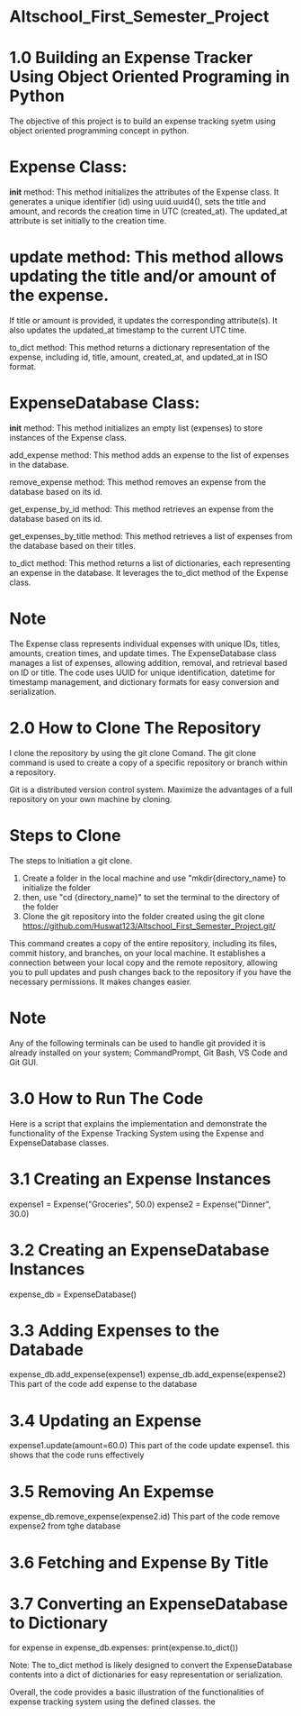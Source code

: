 # Altschool_First_Semester_Project

# 1.0 Building an Expense Tracker Using Object Oriented Programing in Python
The objective of this project is to build an expense tracking syetm using object oriented programming concept in python. 


# Expense Class:

__init__ method: This method initializes the attributes of the Expense class.
It generates a unique identifier (id) using uuid.uuid4(), sets the title and amount,
and records the creation time in UTC (created_at).
The updated_at attribute is set initially to the creation time.

# update method: This method allows updating the title and/or amount of the expense.
If title or amount is provided, it updates the corresponding attribute(s).
It also updates the updated_at timestamp to the current UTC time.

to_dict method: This method returns a dictionary representation of the expense,
including id, title, amount, created_at, and updated_at in ISO format.

# ExpenseDatabase Class:

__init__ method: This method initializes an empty list (expenses) to store instances of the Expense class.

add_expense method: This method adds an expense to the list of expenses in the database.

remove_expense method: This method removes an expense from the database based on its id.

get_expense_by_id method: This method retrieves an expense from the database based on its id.

get_expenses_by_title method: This method retrieves a list of expenses from the database based on their titles.

to_dict method: This method returns a list of dictionaries, each representing an expense in the database.
It leverages the to_dict method of the Expense class. 

# Note
The Expense class represents individual expenses with unique IDs, titles, amounts, creation times, and update times.
The ExpenseDatabase class manages a list of expenses, allowing addition, removal, and retrieval based on ID or title.
The code uses UUID for unique identification, datetime for timestamp management, and dictionary formats for easy conversion and serialization.

# 2.0 How to Clone The Repository

I clone the repository by using the git clone Comand. The git clone command is used to create a copy of a specific repository or branch within a repository.

Git is a distributed version control system. Maximize the advantages of a full repository on your own machine by cloning.

# Steps to Clone
The steps to Initiation a git clone.
1. Create a folder in the local machine and use "mkdir{directory_name} to initialize the folder
2. then, use "cd {directory_name}" to set the terminal to the directory of the folder
3. Clone the git repository into the folder created using the
git clone https://github.com/Huswat123/Altschool_First_Semester_Project.git/

This command creates a copy of the entire repository, including its files, commit history, and branches, on your local machine. It establishes a connection between your local copy and the remote repository, allowing you to pull updates and push changes back to the repository if you have the necessary permissions. It makes changes easier.

# Note
Any of the following terminals can be used to handle git provided it is already installed on your system; CommandPrompt, Git Bash, VS Code and Git GUI.

# 3.0 How to Run The Code
Here is a script that explains the implementation and demonstrate the functionality of the Expense Tracking System using the Expense and ExpenseDatabase classes.

# 3.1 Creating an Expense Instances

expense1 = Expense("Groceries", 50.0)
expense2 = Expense("Dinner", 30.0)

# 3.2 Creating an ExpenseDatabase Instances

expense_db = ExpenseDatabase()

# 3.3 Adding Expenses to the Databade

expense_db.add_expense(expense1)
expense_db.add_expense(expense2)
This part of the code add expense to the database
# 3.4  Updating an Expense
expense1.update(amount=60.0)
This part of the code update expense1. this shows that the code runs effectively
# 3.5 Removing An Expemse
expense_db.remove_expense(expense2.id)
This part of the code remove  expense2 from tghe database
# 3.6 Fetching and Expense By Title
# 3.7 Converting an ExpenseDatabase to Dictionary
for expense in expense_db.expenses:
    print(expense.to_dict())

  Note: The to_dict method is likely designed to convert the ExpenseDatabase contents into a dict of dictionaries for easy representation or serialization.

Overall, the code provides a basic illustration of the functionalities of expense tracking system using the defined classes. the 


